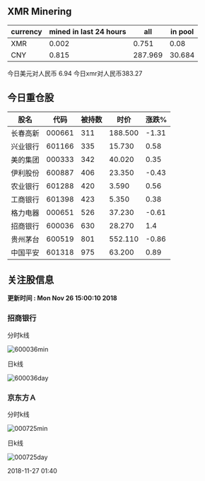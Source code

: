## XMR Minering

|currency|mined in last 24 hours|all|in pool|
|---|---|---|---|
|XMR|0.002|0.751|0.08|
|CNY|0.815|287.969|30.684|

今日美元对人民币 6.94	今日xmr对人民币383.27


## 今日重仓股 

|股名|代码|被持数|时价|涨跌%|
|---|---|---|---|---|
|长春高新|000661|311|188.500|-1.31|
|兴业银行|601166|335|15.730|0.58|
|美的集团|000333|342|40.020|0.35|
|伊利股份|600887|406|23.350|-0.43|
|农业银行|601288|420|3.590|0.56|
|工商银行|601398|423|5.350|0.38|
|格力电器|000651|526|37.230|-0.61|
|招商银行|600036|630|28.270|1.4|
|贵州茅台|600519|801|552.110|-0.86|
|中国平安|601318|975|63.200|0.89|

## 关注股信息
**更新时间 : Mon Nov 26 15:00:10 2018**
### 招商银行 
分时k线

![600036min](http://image.sinajs.cn/newchart/min/n/sh600036.gif)

日k线

![600036day](http://image.sinajs.cn/newchart/daily/n/sh600036.gif)

### 京东方Ａ 
分时k线

![000725min](http://image.sinajs.cn/newchart/min/n/sz000725.gif)

日k线

![000725day](http://image.sinajs.cn/newchart/daily/n/sz000725.gif)

2018-11-27 01:40